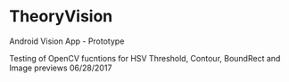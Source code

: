 # TheoryVision

Android Vision App - Prototype

Testing of OpenCV fucntions for HSV Threshold, Contour, BoundRect and Image previews
06/28/2017
